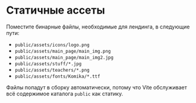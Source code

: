 # Статичные ассеты

Поместите бинарные файлы, необходимые для лендинга, в следующие пути:

- `public/assets/icons/logo.png`
- `public/assets/main_page/main_img.png`
- `public/assets/main_page/main_img2.jpg`
- `public/assets/stuff/*.jpg`
- `public/assets/teachers/*.png`
- `public/assets/fonts/Komika/*.ttf`

Файлы попадут в сборку автоматически, потому что Vite обслуживает всё содержимое каталога `public` как статику.
